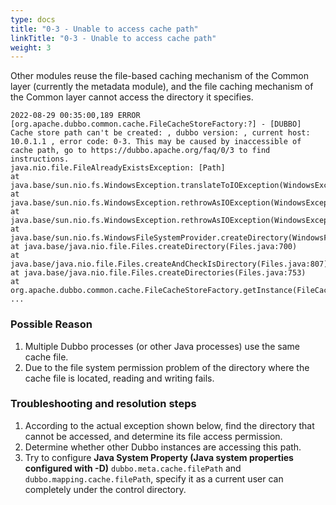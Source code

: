 ```yaml
---
type: docs
title: "0-3 - Unable to access cache path"
linkTitle: "0-3 - Unable to access cache path"
weight: 3
---
```


Other modules reuse the file-based caching mechanism of the Common layer (currently the metadata module), and the file caching mechanism of the Common layer cannot access the directory it specifies.

```
2022-08-29 00:35:00,189 ERROR [org.apache.dubbo.common.cache.FileCacheStoreFactory:?] - [DUBBO] Cache store path can't be created: , dubbo version: , current host: 10.0.1.1 , error code: 0-3. This may be caused by inaccessible of cache path, go to https://dubbo.apache.org/faq/0/3 to find instructions.
java.nio.file.FileAlreadyExistsException: [Path]
at java.base/sun.nio.fs.WindowsException.translateToIOException(WindowsException.java:87)
at java.base/sun.nio.fs.WindowsException.rethrowAsIOException(WindowsException.java:103)
at java.base/sun.nio.fs.WindowsException.rethrowAsIOException(WindowsException.java:108)
at java.base/sun.nio.fs.WindowsFileSystemProvider.createDirectory(WindowsFileSystemProvider.java:521)
at java.base/java.nio.file.Files.createDirectory(Files.java:700)
at java.base/java.nio.file.Files.createAndCheckIsDirectory(Files.java:807)
at java.base/java.nio.file.Files.createDirectories(Files.java:753)
at org.apache.dubbo.common.cache.FileCacheStoreFactory.getInstance(FileCacheStoreFactory.java:90)
...
```

### Possible Reason
1. Multiple Dubbo processes (or other Java processes) use the same cache file.
2. Due to the file system permission problem of the directory where the cache file is located, reading and writing fails.

### Troubleshooting and resolution steps
1. According to the actual exception shown below, find the directory that cannot be accessed, and determine its file access permission.
2. Determine whether other Dubbo instances are accessing this path.
3. Try to configure **Java System Property (Java system properties configured with -D)** `dubbo.meta.cache.filePath` and `dubbo.mapping.cache.filePath`, specify it as a current user can completely under the control directory.